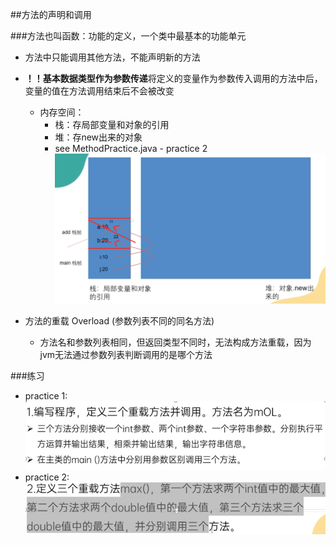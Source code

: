 ##方法的声明和调用

###方法也叫函数：功能的定义，一个类中最基本的功能单元
- 方法中只能调用其他方法，不能声明新的方法
- **！！基本数据类型作为参数传递**将定义的变量作为参数传入调用的方法中后，变量的值在方法调用结束后不会被改变
  - 内存空间：
    - 栈：存局部变量和对象的引用
    - 堆：存new出来的对象
    - see MethodPractice.java - practice 2 ![img.png](img.png)

- 方法的重载 Overload (参数列表不同的同名方法)
  - 方法名和参数列表相同，但返回类型不同时，无法构成方法重载，因为jvm无法通过参数列表判断调用的是哪个方法

###练习
- practice 1: ![img_1.png](img_1.png)
- practice 2: ![img_2.png](img_2.png)
